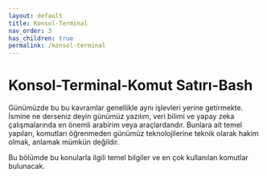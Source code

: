 ```yaml
---
layout: default
title: Konsol-Terminal
nav_order: 3
has_children: true
permalink: /konsol-terminal
---
```


# Konsol-Terminal-Komut Satırı-Bash

Günümüzde bu bu kavramlar genellikle aynı işlevleri yerine getirmekte.
İsmine ne derseniz deyin günümüz yazılım, veri bilimi ve yapay zeka çalışmalarında
en önemli arabirim veya araçlardandır. Bunlara ait temel yapıları, komutları öğrenmeden günümüz teknolojilerine teknik olarak hakim olmak, anlamak mümkün değildir.

Bu bölümde bu konularla ilgili temel bilgiler ve en çok kullanılan komutlar bulunacak.
